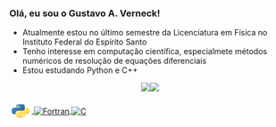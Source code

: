 ### Olá, eu sou o Gustavo A. Verneck!
- Atualmente estou no último semestre da Licenciatura em Física no Instituto Federal do Espírito Santo
- Tenho interesse em computação científica, especialmete métodos numéricos de resolução de equações diferenciais
- Estou estudando Python e C++

<div align="center">
  <a href="https://github.com/gustavoverneck">
  <img height="180em" src="https://github-readme-stats.vercel.app/api?username=gustavoverneck&show_icons=true&theme=dark&include_all_commits=true&count_private=true"><img height="180em" src="https://github-readme-stats.vercel.app/api/top-langs/?username=gustavoverneck&layout=compact&langs_count=7&theme=dark ">
</div>
  
<div style="display: inline_block"><br>
  <img align="center" alt="Python" height="30" width="40" src="https://raw.githubusercontent.com/devicons/devicon/master/icons/python/python-original.svg">
  <img align="center" alt="Fortran" height="30" width="40" src="https://fortran-lang.org/assets/img/fortran_logo_256x256.png"> 
  <img align="center" alt="C" height="30" width="40" src="https://cdn.jsdelivr.net/gh/devicons/devicon/icons/c/c-original.svg"> 
</div>
  
